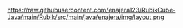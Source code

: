 https://raw.githubusercontent.com/enajera123/RubikCube-Java/main/Rubik/src/main/java/enajera/img/layout.png

